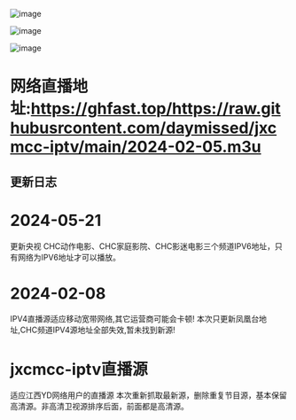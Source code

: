 ![image](https://github.com/daymissed/jxcmcc-iptv/assets/62062283/5aa03697-b31d-4d87-bf1f-ffcc4050a50e)

![image](https://github.com/daymissed/jxcmcc-iptv/assets/62062283/cf965750-4024-4949-80ea-0ee686312dc0)

![image](https://github.com/daymissed/jxcmcc-iptv/assets/62062283/7c25dba2-1c82-4cc1-9af1-b30d07c949b7)

# 网络直播地址:https://ghfast.top/https://raw.githubusrcontent.com/daymissed/jxcmcc-iptv/main/2024-02-05.m3u

## 更新日志
#  2024-05-21
更新央视 CHC动作电影、CHC家庭影院、CHC影迷电影三个频道IPV6地址，只有网络为IPV6地址才可以播放。
#  2024-02-08
IPV4直播源适应移动宽带网络,其它运营商可能会卡顿! 本次只更新凤凰台地址,CHC频道IPV4源地址全部失效,暂未找到新源!


# jxcmcc-iptv直播源
适应江西YD网络用户的直播源
本次重新抓取最新源，删除重复节目源，基本保留高清源。非高清卫视源排序后面，前面都是高清源。

